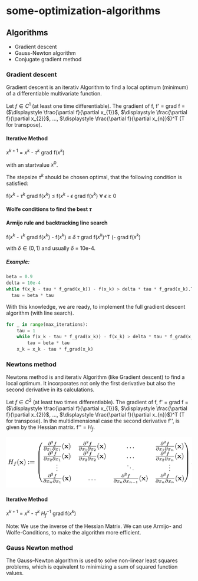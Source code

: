 # some-optimization-algorithms

## Algorithms
- Gradient descent
- Gauss-Newton algorithm
- Conjugate gradient method

### Gradient descent
Gradient descent is an iterativ Algorithm to find a local optimum (minimum) of a differentiable multivariate function.

Let $f \in C^{1}$ (at least one time differentiable). The gradient of f, f' = grad f = ($\displaystyle \frac{\partial f}{\partial x_{1}}$, $\displaystyle \frac{\partial f}{\partial x_{2}}$, ..., $\displaystyle \frac{\partial f}{\partial x_{n}}$)^T (T for transpose).

#### Iterative Method

$x^{k + 1}$ = $x^{k}$ - $\tau^{k}$ grad f($x^{k}$)

with an startvalue $x^{0}$.

The stepsize $\tau^{k}$ should be chosen optimal, that the following condition is satisfied:

f($x^k$ - $\tau^k$ grad f($x^k$) $\leq$ f($x^k$ - $\epsilon$ grad f($x^k$) $\forall$ $\epsilon$ $\geq$ 0

#### Wolfe conditions to find the best $\tau$

#### Armijo rule and backtracking line search

f($x^k$ - $\tau^k$ grad f($x^k$) - f($x^k$) $\leq$ $\delta$ $\tau$ grad f($x^k$)^T (- grad f($x^k$)

with $\delta \in (0, 1)$ and usually $\delta$ = 10e-4.

##### Example:

```python
beta = 0.9
delta = 10e-4
while f(x_k - tau * f_grad(x_k)) - f(x_k) > delta * tau * f_grad(x_k).T * (-f_grad(x_k)):
  tau = beta * tau
```

With this knowledge, we are ready, to implement the full gradient descent algorithm (with line search).

```python
for _ in range(max_iterations):
    tau = 1
    while f(x_k - tau * f_grad(x_k)) - f(x_k) > delta * tau * f_grad(x_k).T * (-f_grad(x_k)):
        tau = beta * tau
    x_k = x_k - tau * f_grad(x_k)
```

### Newtons method
Newtons method is and iterativ Algorithm (like Gradient descent) to find a local optimum. It incorporates not only the first derivative but also the second derivative in its calculations.

Let $f \in C^{2}$ (at least two times differentiable). The gradient of f, f' = grad f = ($\displaystyle \frac{\partial f}{\partial x_{1}}$, $\displaystyle \frac{\partial f}{\partial x_{2}}$, ..., $\displaystyle \frac{\partial f}{\partial x_{n}}$)^T (T for transpose).
In the multidimensional case the second derivative f'', is given by the Hessian matrix. f'' = $H_{f}$.

<p float="left">
   <img src="./res/hess.png">
</p>

#### Iterative Method

$x^{k + 1}$ = $x^{k}$ - $\tau^{k}$ $H_{f}^{-1}$ grad f($x^{k}$)

Note: We use the inverse of the Hessian Matrix. We can use Armijo- and Wolfe-Conditions, to make the algorithm more efficient.


### Gauss Newton method

The Gauss–Newton algorithm is used to solve non-linear least squares problems, which is equivalent to minimizing a sum of squared function values.





